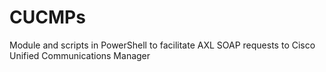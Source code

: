 # CUCMPs
Module and scripts in PowerShell to facilitate AXL SOAP requests to Cisco Unified Communications Manager
